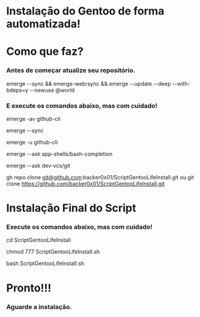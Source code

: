# Instalação do Gentoo de forma automatizada!

# Como que faz?
### Antes de começar atualize seu repositório.
emerge --sync && emerge-webrsync && emerge --update --deep --with-bdeps=y --newuse @world
### E execute os comandos abaixo, mas com cuidado!

emerge -av github-cli

emerge --sync

emerge -u github-cli

emerge --ask app-shells/bash-completion

emerge --ask dev-vcs/git

gh repo clone git@github.com:backer0x01/ScriptGentooLifeInstall.git
ou
git clone https://github.com/backer0x01/ScriptGentooLifeInstall.git
# Instalação Final do Script
### Execute os comandos abaixo, mas com cuidado!
cd ScriptGentooLifeInstall

chmod 777 ScriptGentooLifeInstall.sh

bash ScriptGentooLifeInstall.sh
# Pronto!!!
### Aguarde a instalação.
